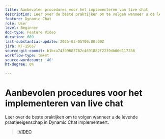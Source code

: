 ```yaml
---
title: Aanbevolen procedures voor het implementeren van live chat
description: Leer over de beste praktijken om te volgen wanneer u de levende praatjeeigenschap in Dynamic Chat implementeert.
feature: Dynamic Chat
role: User
level: Beginner
doc-type: Feature Video
duration: 609
last-substantial-update: 2025-03-05T00:00:00Z
jira: KT-15667
source-git-commit: b1bca74399683782c4691882f2239db60d117286
workflow-type: tm+mt
source-wordcount: '46'
ht-degree: 0%

---
```



# Aanbevolen procedures voor het implementeren van live chat

Leer over de beste praktijken om te volgen wanneer u de levende praatjeeigenschap in Dynamic Chat implementeert.

>[!VIDEO](https://video.tv.adobe.com/v/3449714/?learn=on&enablevpops)
